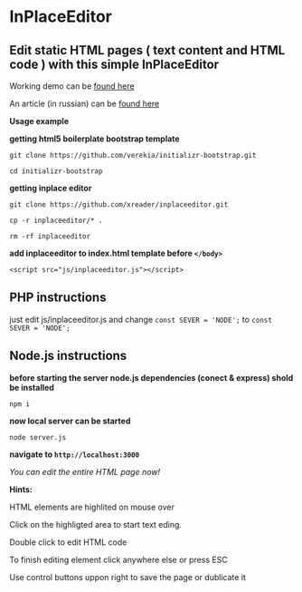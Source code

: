 InPlaceEditor
=============

Edit static HTML pages ( text content and HTML code ) with this simple InPlaceEditor
------------------------------------------------------------------------------------

Working demo can be [found here](http://xreader.github.com/inplaceeditor/demo.html "Demo")

An article (in russian) can be [found here](http://habrahabr.ru/post/167647/ "Article")

**Usage example**

**getting html5 boilerplate bootstrap template**

`git clone https://github.com/verekia/initializr-bootstrap.git`

`cd initializr-bootstrap`

**getting inplace editor**

`git clone https://github.com/xreader/inplaceeditor.git`

`cp -r inplaceeditor/* .`

`rm -rf inplaceeditor`


**add inplaceeditor to index.html template before `</body>`**

`<script src="js/inplaceeditor.js"></script>`

PHP instructions
----------------
just edit js/inplaceeditor.js and change
`const SEVER = 'NODE';`
to
`const SEVER = 'NODE';`

Node.js instructions
--------------------

**before starting the server node.js dependencies (conect & express) shold be installed**

`npm i`

**now local server can be started**

`node server.js`

**navigate to `http://localhost:3000`**

*You can edit the entire HTML page now!*


**Hints:**

HTML elements are highlited on mouse over

Click on the highligted area to start text eding.

Double click to edit HTML code


To finish editing element click anywhere else or press ESC

Use control buttons uppon right to save the page or dublicate it







